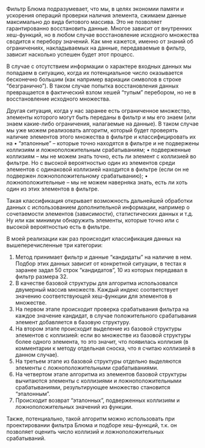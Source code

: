 ﻿Фильтр Блюма подразумевает, что мы, в целях экономии памяти и ускорения операций проверки наличия элемента, сжимаем данные максимально до вида битового массива. Это не позволяет гарантированно восстановить данные. Многое зависит от внутренних хеш-функций, но в любом случае восстановление исходного множества сводится к перебору значений. Как мне кажется, именно от знаний об ограничениях, накладываемых на данные, передаваемые в фильтр, зависит насколько успешен будет этот процесс.

В случае с отсутствием информации о характере входных данных мы попадаем в ситуацию, когда их потенциальное число оказывается бесконечно большим (как например вариации символов в строке “безгранично”). В таком случае попытка восстановления данных превращается в фактический взлом хешей “тупым” перебором, но не в восстановление исходного множества.

Другая ситуация, когда у нас заранее есть ограниченное множество, элементы которого могут быть переданы в фильтр и мы его знаем (или знаем какие-либо ограничения, налагаемые на данные). В таком случае мы уже можем реализовать алгоритм, который будет проверять наличие элементов этого множества в фильтре и классифицировать их на
•	“эталонные” – которые точно находятся в фильтре и не подвержены коллизиям и ложноположительным срабатываниям;
•	подверженные коллизиям – мы не можем знать точно, есть ли элемент с коллизией во фильтре. Но с высокой вероятностью один из элементов среди элементов с одинаковой коллизией находится в фильтре (если он не подвержен ложноположительному срабатыванию);
•	ложноположительные – мы не можем наверняка знать, есть ли хоть один из этих элементов в фильтре.

Такая классификация открывает возможность дальнейшей обработки данных с использованием дополнительной информации, например о сочетаемости элементов (зависимости), статистических данных и т.д. Ну или как минимум обнаружить элементы, которые точно или с высокой вероятностью есть в фильтре.

В моей реализации как раз происходит классификация данных на вышеперечисленные три категории:
1.	Метод принимает фильтр и данные “кандидаты” на наличие в нем. Подбор этих данных зависит от конкретной ситуации, в тестах я заранее задал 50 строк “кандидатов”, 10 из которых передавал в фильтр размера 32.
2.	В качестве базовой структуры для алгоритма использовался двумерный массив множеств. Каждый индекс соответствует значению соответствующей хеш-функции для элементов в множестве.
3.	На первом этапе происходит проверка срабатывания фильтра на каждое значение кандидат, в случае положительного срабатывания элемент добавляется в базовую структуру.
4.	На втором этапе происходит выделение из базовой структуры элементов с коллизией: если во множестве из базовой структуры более одного элемента, то это значит, что появилась коллизия (в комментарии к методу отдельная сноска, что я считаю коллизией в данном случае).
5.	На третьем этапе из базовой структуры отдельно выделяются элементы с ложноположительными срабатываниями.
6.	На четвертом этапе алгоритма из элементов базовой структуры вычитаются элементы с коллизиями и ложноположительными срабатываниями, результирующее множество становится “эталонным”.
7.	Происходит возврат “эталонных”, подверженных коллизиям и ложноположительных значений из функции.

Также, потенциально, такой алгоритм можно использовать при проектировании фильтра Блюма и подборе хеш-функций, т.к. он позволяет оценить число коллизий и ложноположительных срабатываний.